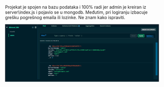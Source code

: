 Projekat je spojen na bazu podataka i 100% radi jer admin je kreiran iz server\index.js i pojavio se u mongodb. Međutim, pri logiranju izbacuje grešku pogrešnog emaila ili lozinke. Ne znam kako ispraviti.

![MongoDb user](projekatsl/mongodb1.JPG)
